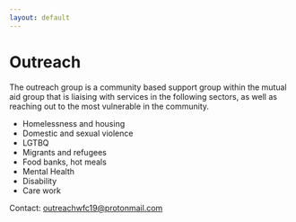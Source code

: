 ```yaml
---
layout: default
---
```


# Outreach

The outreach group is a community based support group within the mutual aid group that is liaising with services in the following sectors,  as well as reaching out to the most vulnerable in the community.

 * Homelessness and housing
 * Domestic and sexual violence
 * LGTBQ
 * Migrants and refugees
 * Food banks, hot meals
 * Mental Health
 * Disability 
 * Care work

Contact: <a href="mailto:outreachwfc19@protonmail.com">outreachwfc19@protonmail.com</a>
